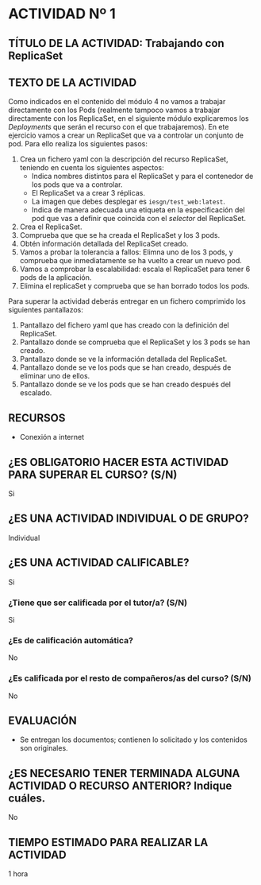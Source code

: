# ACTIVIDAD Nº 1

## TÍTULO DE LA ACTIVIDAD: Trabajando con ReplicaSet

## TEXTO DE LA ACTIVIDAD

Como indicados en el contenido del módulo 4 no vamos a trabajar directamente con los Pods (realmente tampoco vamos a trabajar directamente con los ReplicaSet, en el siguiente módulo explicaremos los *Deployments* que serán el recurso con el que trabajaremos).  En ete ejercicio vamos a crear un ReplicaSet que va a controlar un conjunto de pod. Para ello realiza los siguientes pasos:

1. Crea un fichero yaml con la descripción del recurso ReplicaSet, teniendo en cuenta los siguientes aspectos:
    * Indica nombres distintos para el ReplicaSet y para el contenedor de los pods que va a controlar.
    * El ReplicaSet va a crear 3 réplicas.
    * La imagen que debes desplegar es `iesgn/test_web:latest`.
    * Indica de manera adecuada una etiqueta en la especificación del pod que vas a definir que coincida con el *selector* del ReplicaSet.
2. Crea el ReplicaSet.
3. Comprueba que que se ha creada el ReplicaSet y los 3 pods.
4. Obtén información detallada del ReplicaSet creado.
5. Vamos a probar la tolerancia a fallos: Elimna uno de los 3 pods, y comprueba que inmediatamente se ha vuelto a crear un nuevo pod.
6. Vamos a comprobar la escalabilidad: escala el ReplicaSet para tener 6 pods de la aplicación.
7. Elimina el replicaSet y comprueba que se han borrado todos los pods.

Para superar la actividad deberás entregar en un fichero comprimido los siguientes pantallazos:

1. Pantallazo del fichero yaml que has creado con la definición del ReplicaSet.
2. Pantallazo donde se comprueba que el ReplicaSet y los 3 pods se han creado.
3. Pantallazo donde se ve la información detallada del ReplicaSet.
4. Pantallazo donde se ve los pods que se han creado, después de eliminar uno de ellos.
5. Pantallazo donde se ve los pods que se han creado después del escalado.

## RECURSOS

* Conexión a internet

## ¿ES OBLIGATORIO HACER ESTA ACTIVIDAD PARA SUPERAR EL CURSO? (S/N)

Si

## ¿ES UNA ACTIVIDAD INDIVIDUAL O DE GRUPO?

Individual

## ¿ES UNA ACTIVIDAD CALIFICABLE?

Si

### ¿Tiene que ser calificada por el tutor/a? (S/N) 

Si

### ¿Es de calificación automática?

No

### ¿Es calificada por el resto de compañeros/as del curso? (S/N)

No

## EVALUACIÓN

* Se entregan los documentos; contienen lo solicitado y los contenidos son originales.

## ¿ES NECESARIO TENER TERMINADA ALGUNA ACTIVIDAD O RECURSO ANTERIOR? Indique cuáles.

No

## TIEMPO ESTIMADO PARA REALIZAR LA ACTIVIDAD

1 hora